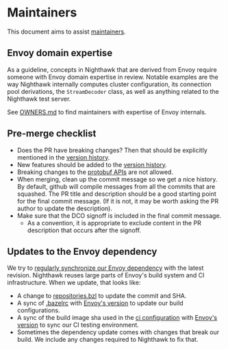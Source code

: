 # Maintainers

This document aims to assist [maintainers](OWNERS.md).

## Envoy domain expertise

As a guideline, concepts in Nighthawk that are derived from Envoy
require someone with Envoy domain expertise in review. Notable examples
are the way Nighthawk internally computes cluster configuration, its
connection pool derivations, the `StreamDecoder` class, as well as anything related to the Nighthawk test server.

See [OWNERS.md](OWNERS.md) to find maintainers with expertise of
Envoy internals.

## Pre-merge checklist

- Does the PR have breaking changes? Then that should be explicitly mentioned in the [version history](docs/root/version_history.md).
- New features should be added to the [version history](docs/root/version_history.md).
- Breaking changes to the [protobuf APIs](api/) are not allowed.
- When merging, clean up the commit message so we get a nice history. By default,
  github will compile messages from all the commits that are squashed.
  The PR title and description should be a good starting point for the final commit message. 
  (If it is not, it may be worth asking the PR author to update the description).
- Make sure that the DCO signoff is included in the final commit message.
  - As a convention, it is appropriate to exclude content in the PR description that occurs after the signoff.

## Updates to the Envoy dependency

We try to [regularly synchronize our Envoy dependency](https://github.com/envoyproxy/nighthawk/pulls?utf8=%E2%9C%93&q=is%3Apr+is%3Aclosed+%22update+envoy%22+) with the latest revision. Nighthawk reuses large parts of Envoy's build system and CI infrastructure. When we update, that looks like:

- A change to [repositories.bzl](bazel/repositories.bzl) to update the commit and SHA.
- A sync of [.bazelrc](.bazelrc) with [Envoy's version](https://github.com/envoyproxy/envoy/blob/master/.bazelrc) to update our build configurations.
- A sync of the build image sha used in the [ci configuration](.circleci/config.yml) with [Envoy's version](https://github.com/envoyproxy/envoy/blob/master/.circleci/config.yml) to sync our CI testing environment.
- Sometimes the dependency update comes with changes that break our build. We include any changes required to Nighthawk to fix that.
